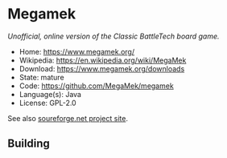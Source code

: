 # Megamek

_Unofficial, online version of the Classic BattleTech board game._

- Home: https://www.megamek.org/
- Wikipedia: https://en.wikipedia.org/wiki/MegaMek
- Download: https://www.megamek.org/downloads
- State: mature
- Code: https://github.com/MegaMek/megamek
- Language(s): Java
- License: GPL-2.0

See also [soureforge.net project site](https://sourceforge.net/projects/megamek/?source=directory).

## Building

